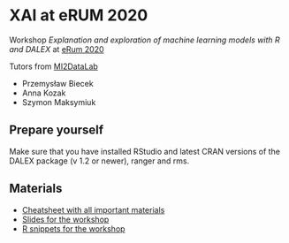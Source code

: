 # XAI at eRUM 2020

Workshop *Explanation and exploration of machine learning models with R and DALEX* at [eRum 2020](https://2020.erum.io/) 

Tutors from [MI2DataLab](https://mi2-warsaw.github.io/)

* Przemysław Biecek
* Anna Kozak
* Szymon Maksymiuk

## Prepare yourself

Make sure that you have installed RStudio and latest CRAN versions of the DALEX package (v 1.2 or newer), ranger and rms.

## Materials

* [Cheatsheet with all important materials](Cheatsheet.pdf)
* [Slides for the workshop](Slides.pdf)
* [R snippets for the workshop](Snippets.R)

